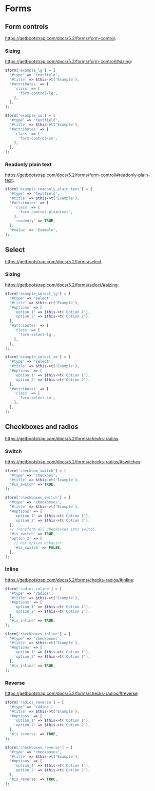 # Forms

## Form controls

https://getbootstrap.com/docs/5.2/forms/form-control.

### Sizing

https://getbootstrap.com/docs/5.2/forms/form-control/#sizing:

```php
$form['example_lg'] = [
  '#type' => 'textfield',
  '#title' => $this->t('Example'),
  '#attributes' => [
    'class' => [
      'form-control-lg',
    ],
  ],
];

$form['example_sm'] = [
  '#type' => 'textfield',
  '#title' => $this->t('Example'),
  '#attributes' => [
    'class' => [
      'form-control-sm',
    ],
  ],
];
```

### Readonly plain text

https://getbootstrap.com/docs/5.2/forms/form-control/#readonly-plain-text:

```php
$form['example_readonly_plain_text'] = [
  '#type' => 'textfield',
  '#title' => $this->t('Example'),
  '#attributes' => [
    'class' => [
      'form-control-plaintext',
    ],
    'readonly' => TRUE,
  ],
  '#value' => 'Example',
];
```

## Select

https://getbootstrap.com/docs/5.2/forms/select.

### Sizing

https://getbootstrap.com/docs/5.2/forms/select/#sizing:

```php
$form['example_select_lg'] = [
  '#type' => 'select',
  '#title' => $this->t('Example'),
  '#options' => [
    'option_1' => $this->t('Option 1'),
    'option_2' => $this->t('Option 2'),
  ],
  '#attributes' => [
    'class' => [
      'form-select-lg',
    ],
  ],
];

$form['example_select_sm'] = [
  '#type' => 'select',
  '#title' => $this->t('Example'),
  '#options' => [
    'option_1' => $this->t('Option 1'),
    'option_2' => $this->t('Option 2'),
  ],
  '#attributes' => [
    'class' => [
      'form-select-sm',
    ],
  ],
];
```

## Checkboxes and radios

https://getbootstrap.com/docs/5.2/forms/checks-radios.

### Switch

https://getbootstrap.com/docs/5.2/forms/checks-radios/#switches:

```php
$form['checkbox_switch'] = [
  '#type' => 'checkbox',
  '#title' => $this->t('Example'),
  '#is_switch' => TRUE,
];

$form['checkboxes_switch'] = [
  '#type' => 'checkboxes',
  '#title' => $this->t('Example'),
  '#options' => [
    'option_1' => $this->t('Option 1'),
    'option_2' => $this->t('Option 2'),
  ],
  // Transform all checkboxes into switch.
  '#is_switch' => TRUE,
  'option_2' => [
    // Per option behavior.
    '#is_switch' => FALSE,
  ],
];
```

### Inline

https://getbootstrap.com/docs/5.2/forms/checks-radios/#inline:

```php
$form['radios_inline'] = [
  '#type' => 'radios',
  '#title' => $this->t('Example'),
  '#options' => [
    'option_1' => $this->t('Option 1'),
    'option_2' => $this->t('Option 2'),
  ],
  '#is_inline' => TRUE,
];

$form['checkboxes_inline'] = [
  '#type' => 'checkboxes',
  '#title' => $this->t('Example'),
  '#options' => [
    'option_1' => $this->t('Option 1'),
    'option_2' => $this->t('Option 2'),
  ],
  '#is_inline' => TRUE,
];
```

### Reverse

https://getbootstrap.com/docs/5.2/forms/checks-radios/#reverse:

```php
$form['radios_reverse'] = [
  '#type' => 'radios',
  '#title' => $this->t('Example'),
  '#options' => [
    'option_1' => $this->t('Option 1'),
    'option_2' => $this->t('Option 2'),
  ],
  '#is_reverse' => TRUE,
];

$form['checkboxes_reverse'] = [
  '#type' => 'checkboxes',
  '#title' => $this->t('Example'),
  '#options' => [
    'option_1' => $this->t('Option 1'),
    'option_2' => $this->t('Option 2'),
  ],
  '#is_reverse' => TRUE,
];
```
